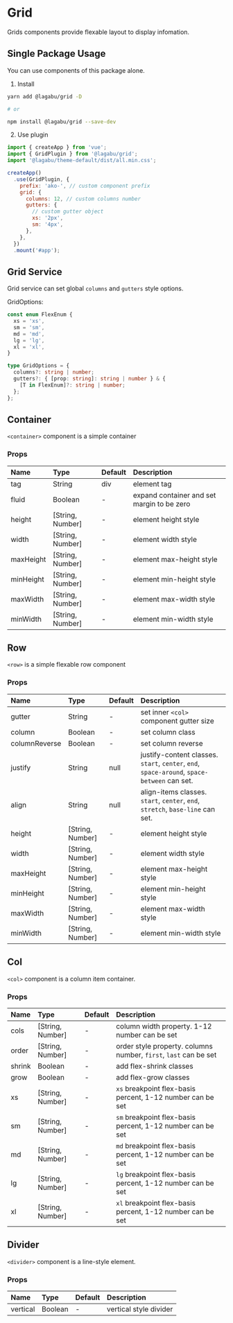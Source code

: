 # Grid

Grids components provide flexable layout to display infomation.

## Single Package Usage

You can use components of this package alone.

1. Install

```bash
yarn add @lagabu/grid -D

# or

npm install @lagabu/grid --save-dev
```

2. Use plugin

```js
import { createApp } from 'vue';
import { GridPlugin } from '@lagabu/grid';
import '@lagabu/theme-default/dist/all.min.css';

createApp()
  .use(GridPlugin, {
    prefix: 'ako-', // custom component prefix
    grid: {
      columns: 12, // custom columns number
      gutters: {
        // custom gutter object
        xs: '2px',
        sm: '4px',
      },
    },
  })
  .mount('#app');
```

## Grid Service

Grid service can set global `columns` and `gutters` style options.

GridOptions:

```ts
const enum FlexEnum {
  xs = 'xs',
  sm = 'sm',
  md = 'md',
  lg = 'lg',
  xl = 'xl',
}

type GridOptions = {
  columns?: string | number;
  gutters?: { [prop: string]: string | number } & {
    [T in FlexEnum]?: string | number;
  };
};
```

## Container

`<container>` component is a simple container

### Props

| Name      | Type               | Default | Description                                |
| :-------- | :----------------- | :------ | :----------------------------------------- |
| tag       | String             | div     | element tag                                |
| fluid     | Boolean            | -       | expand container and set margin to be zero |
| height    | \[String, Number\] | -       | element height style                       |
| width     | \[String, Number\] | -       | element width style                        |
| maxHeight | \[String, Number\] | -       | element max-height style                   |
| minHeight | \[String, Number\] | -       | element min-height style                   |
| maxWidth  | \[String, Number\] | -       | element max-width style                    |
| minWidth  | \[String, Number\] | -       | element min-width style                    |

## Row

`<row>` is a simple flexable row component

### Props

| Name          | Type               | Default | Description                                                                                 |
| :------------ | :----------------- | :------ | :------------------------------------------------------------------------------------------ |
| gutter        | String             | -       | set inner `<col>` component gutter size                                                     |
| column        | Boolean            | -       | set column class                                                                            |
| columnReverse | Boolean            | -       | set column reverse                                                                          |
| justify       | String             | null    | justify-content classes. `start`, `center`, `end`, `space-around`, `space-between` can set. |
| align         | String             | null    | align-items classes. `start`, `center`, `end`, `stretch`, `base-line` can set.              |
| height        | \[String, Number\] | -       | element height style                                                                        |
| width         | \[String, Number\] | -       | element width style                                                                         |
| maxHeight     | \[String, Number\] | -       | element max-height style                                                                    |
| minHeight     | \[String, Number\] | -       | element min-height style                                                                    |
| maxWidth      | \[String, Number\] | -       | element max-width style                                                                     |
| minWidth      | \[String, Number\] | -       | element min-width style                                                                     |

## Col

`<col>` component is a column item container.

### Props

| Name   | Type               | Default | Description                                                      |
| :----- | :----------------- | :------ | :--------------------------------------------------------------- |
| cols   | \[String, Number\] | -       | column width property. 1-12 number can be set                    |
| order  | \[String, Number\] | -       | order style property. columns number, `first`, `last` can be set |
| shrink | Boolean            | -       | add flex-shrink classes                                          |
| grow   | Boolean            | -       | add flex-grow classes                                            |
| xs     | \[String, Number\] | -       | `xs` breakpoint flex-basis percent, 1-12 number can be set       |
| sm     | \[String, Number\] | -       | `sm` breakpoint flex-basis percent, 1-12 number can be set       |
| md     | \[String, Number\] | -       | `md` breakpoint flex-basis percent, 1-12 number can be set       |
| lg     | \[String, Number\] | -       | `lg` breakpoint flex-basis percent, 1-12 number can be set       |
| xl     | \[String, Number\] | -       | `xl` breakpoint flex-basis percent, 1-12 number can be set       |

## Divider

`<divider>` component is a line-style element.

### Props

| Name     | Type    | Default | Description            |
| :------- | :------ | :------ | :--------------------- |
| vertical | Boolean | -       | vertical style divider |
